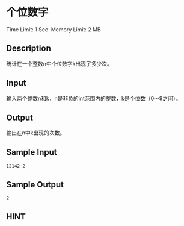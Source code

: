 # 个位数字
Time Limit: 1 Sec  Memory Limit: 2 MB


## Description
统计在一个整数n中个位数字k出现了多少次。


## Input
输入两个整数n和k，n是非负的int范围内的整数，k是个位数（0～9之间）。


## Output
输出在n中k出现的次数。


## Sample Input
```
12142 2

```
## Sample Output
```
2

```

## HINT
